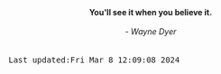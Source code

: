 
<div align="center"><b><span>You'll see it when you believe it. </span></b><br><br><i> - Wayne Dyer</i></div>
<br><br><kbd>Last updated:Fri Mar  8 12:09:08 2024</kbd>